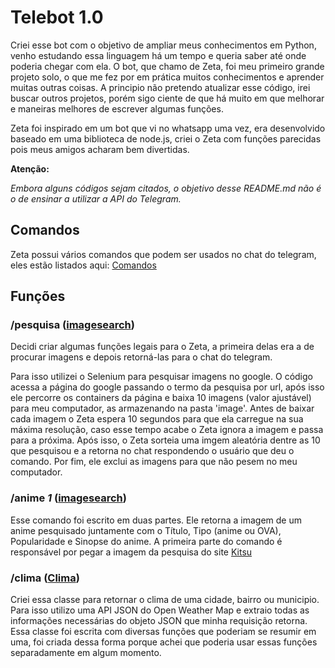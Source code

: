 # Telebot 1.0

Criei esse bot com o objetivo de ampliar meus conhecimentos em Python, venho estudando essa linguagem há um tempo e queria saber até onde poderia chegar com ela. 
O bot, que chamo de Zeta, foi meu primeiro grande projeto solo, o que me fez por em prática muitos conhecimentos e aprender muitas outras coisas. A principio não pretendo atualizar esse código, irei buscar outros projetos, porém sigo ciente de que há muito em que melhorar e maneiras melhores de escrever algumas funções.

Zeta foi inspirado em um bot que vi no whatsapp uma vez, era desenvolvido baseado em uma biblioteca de node.js, criei o Zeta com funções parecidas pois meus amigos acharam bem divertidas. 

**Atenção:**

_Embora alguns códigos sejam citados, o objetivo desse README.md não é o de ensinar a utilizar a API do Telegram._

## Comandos

Zeta possui vários comandos que podem ser usados no chat do telegram, eles estão listados aqui: [Comandos](botfunc/comandosgerais.txt)

## Funções

### /pesquisa ([imagesearch](botfunc/imagemsearch.py))

Decidi criar algumas funções legais para o Zeta, a primeira delas era a de procurar imagens e depois retorná-las para o chat do telegram.

Para isso utilizei o Selenium para pesquisar imagens no google. O código acessa a página do google passando o termo da pesquisa por url, após isso ele percorre os containers da página e baixa 10 imagens (valor ajustável) para meu computador, as armazenando na pasta 'image'. Antes de baixar cada imagem o Zeta espera 10 segundos para que ela carregue na sua máxima resolução, caso esse tempo acabe o Zeta ignora a imagem e passa para a próxima. Após isso, o Zeta sorteia uma imgem aleatória dentre as 10 que pesquisou e a retorna no chat respondendo o usuário que deu o comando. Por fim, ele exclui as imagens para que não pesem no meu computador.

### /anime _1_ ([imagesearch](botfunc/imagemsearch.py))

Esse comando foi escrito em duas partes. Ele retorna a imagem de um anime pesquisado juntamente com o Título, Tipo (anime ou OVA), Popularidade e Sinopse do anime.
A primeira parte do comando é responsável por pegar a imagem da pesquisa do site [Kitsu](https://kitsu.io/anime)

### /clima ([Clima](botfunc/clima.py))

Criei essa classe para retornar o clima de uma cidade, bairro ou municipio. Para isso utilizo uma API JSON do Open Weather Map e extraio todas as informações necessárias do objeto JSON que minha requisição retorna. Essa classe foi escrita com diversas funções que poderiam se resumir em uma, foi criada dessa forma porque achei que poderia usar essas funções separadamente em algum momento.

